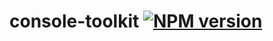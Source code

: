 # console-toolkit [![NPM version][npm-img]][npm-url]

[npm-img]:      https://img.shields.io/npm/v/console-toolkit.svg
[npm-url]:      https://npmjs.org/package/console-toolkit

